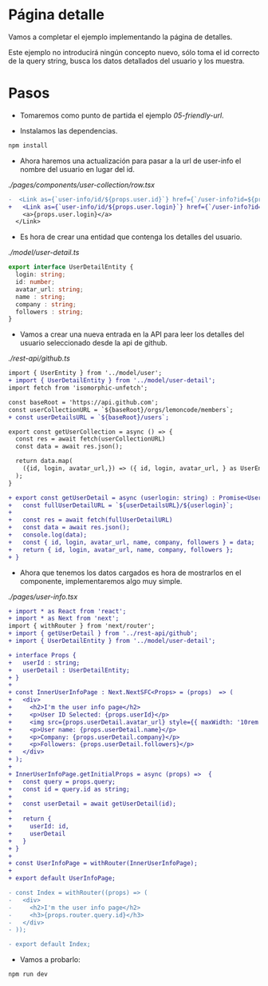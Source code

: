 # Página detalle

Vamos a completar el ejemplo implementando la página de detalles.

Este ejemplo no introducirá ningún concepto nuevo, sólo toma el id correcto de la query string, busca los datos detallados del usuario y los muestra.

# Pasos

- Tomaremos como punto de partida el ejemplo _05-friendly-url_.

- Instalamos las dependencias.

```bash
npm install
```

- Ahora haremos una actualización para pasar a la url de user-info el nombre del usuario en lugar del id.

_./pages/components/user-collection/row.tsx_

```diff
-  <Link as={`user-info/id/${props.user.id}`} href={`/user-info?id=${props.user.id}`}>
+   <Link as={`user-info/id/${props.user.login}`} href={`/user-info?id=${props.user.login}`}>
    <a>{props.user.login}</a>
  </Link>
```

- Es hora de crear una entidad que contenga los detalles del usuario.

_./model/user-detail.ts_

```typescript
export interface UserDetailEntity {
  login: string;
  id: number;
  avatar_url: string;
  name : string;
  company : string;
  followers : string;
}
```

- Vamos a crear una nueva entrada en la API para leer los detalles del usuario seleccionado desde la api de github.

_./rest-api/github.ts_

```diff
import { UserEntity } from '../model/user';
+ import { UserDetailEntity } from '../model/user-detail';
import fetch from 'isomorphic-unfetch';

const baseRoot = 'https://api.github.com';
const userCollectionURL = `${baseRoot}/orgs/lemoncode/members`;
+ const userDetailsURL = `${baseRoot}/users`;

export const getUserCollection = async () => {
  const res = await fetch(userCollectionURL)
  const data = await res.json();

  return data.map(
    ({id, login, avatar_url,}) => ({ id, login, avatar_url, } as UserEntity)
  );
}

+ export const getUserDetail = async (userlogin: string) : Promise<UserDetailEntity> => {
+   const fullUserDetailURL = `${userDetailsURL}/${userlogin}`;
+    
+   const res = await fetch(fullUserDetailURL)
+   const data = await res.json();
+   console.log(data);
+   const { id, login, avatar_url, name, company, followers } = data;
+   return { id, login, avatar_url, name, company, followers };  
+ }
```

- Ahora que tenemos los datos cargados es hora de mostrarlos en el componente, implementaremos algo muy simple.

_./pages/user-info.tsx_

```diff
+ import * as React from 'react';
+ import * as Next from 'next';
import { withRouter } from 'next/router';
+ import { getUserDetail } from '../rest-api/github';
+ import { UserDetailEntity } from '../model/user-detail';

+ interface Props {
+   userId : string;
+   userDetail : UserDetailEntity;
+ }
+ 
+ const InnerUserInfoPage : Next.NextSFC<Props> = (props)  => (
+   <div>
+     <h2>I'm the user info page</h2>      
+     <p>User ID Selected: {props.userId}</p> 
+     <img src={props.userDetail.avatar_url} style={{ maxWidth: '10rem' }} />
+     <p>User name: {props.userDetail.name}</p>  
+     <p>Company: {props.userDetail.company}</p>  
+     <p>Followers: {props.userDetail.followers}</p>  
+   </div>
+ );
+ 
+ InnerUserInfoPage.getInitialProps = async (props) =>  {
+   const query = props.query;
+   const id = query.id as string;
+ 
+   const userDetail = await getUserDetail(id);  
+ 
+   return {    
+     userId: id,
+     userDetail
+   }
+ }
+ 
+ const UserInfoPage = withRouter(InnerUserInfoPage);
+ 
+ export default UserInfoPage;

- const Index = withRouter((props) => (
-   <div>
-     <h2>I'm the user info page</h2> 
-     <h3>{props.router.query.id}</h3>     
-   </div>
- ));

- export default Index;
```

- Vamos a probarlo:

```bash
npm run dev
```